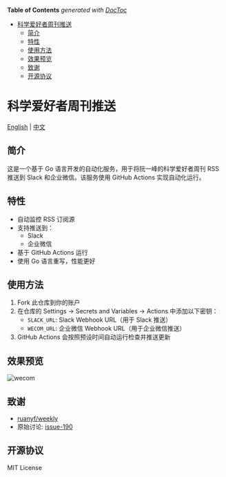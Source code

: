 <!-- START doctoc generated TOC please keep comment here to allow auto update -->
<!-- DON'T EDIT THIS SECTION, INSTEAD RE-RUN doctoc TO UPDATE -->
**Table of Contents**  *generated with [DocToc](https://github.com/thlorenz/doctoc)*

- [科学爱好者周刊推送](#%E7%A7%91%E5%AD%A6%E7%88%B1%E5%A5%BD%E8%80%85%E5%91%A8%E5%88%8A%E6%8E%A8%E9%80%81)
  - [简介](#%E7%AE%80%E4%BB%8B)
  - [特性](#%E7%89%B9%E6%80%A7)
  - [使用方法](#%E4%BD%BF%E7%94%A8%E6%96%B9%E6%B3%95)
  - [效果预览](#%E6%95%88%E6%9E%9C%E9%A2%84%E8%A7%88)
  - [致谢](#%E8%87%B4%E8%B0%A2)
  - [开源协议](#%E5%BC%80%E6%BA%90%E5%8D%8F%E8%AE%AE)

<!-- END doctoc generated TOC please keep comment here to allow auto update -->

# 科学爱好者周刊推送

[English](README.md) | [中文](README_zh.md)

## 简介

这是一个基于 Go 语言开发的自动化服务，用于将阮一峰的科学爱好者周刊 RSS 推送到 Slack 和企业微信。该服务使用 GitHub Actions 实现自动化运行。

## 特性

- 自动监控 RSS 订阅源
- 支持推送到：
  - Slack
  - 企业微信
- 基于 GitHub Actions 运行
- 使用 Go 语言重写，性能更好

## 使用方法

1. Fork 此仓库到你的账户
2. 在仓库的 Settings -> Secrets and Variables -> Actions 中添加以下密钥：
   - `SLACK_URL`: Slack Webhook URL（用于 Slack 推送）
   - `WECOM_URL`: 企业微信 Webhook URL（用于企业微信推送）
3. GitHub Actions 会按照预设时间自动运行检查并推送更新

## 效果预览

![wecom](./img/wecom.png)

## 致谢

- [ruanyf/weekly](https://github.com/ruanyf/weekly)
- 原始讨论: [issue-190](https://github.com/ruanyf/weekly/issues/2132)

## 开源协议

MIT License 